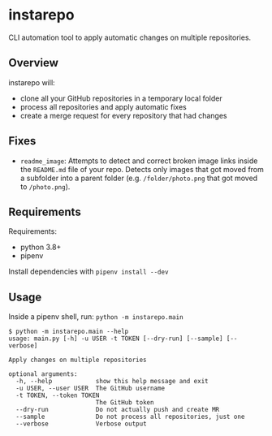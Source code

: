 # instarepo

CLI automation tool to apply automatic changes on multiple repositories.

## Overview

instarepo will:

- clone all your GitHub repositories in a temporary local folder
- process all repositories and apply automatic fixes
- create a merge request for every repository that had changes

## Fixes

- `readme_image`: Attempts to detect and correct broken image links
  inside the `README.md` file of your repo. Detects only images that
  got moved from a subfolder into a parent folder (e.g. `/folder/photo.png`
  that got moved to `/photo.png`).

## Requirements

Requirements:

- python 3.8+
- pipenv

Install dependencies with `pipenv install --dev`

## Usage

Inside a pipenv shell, run: `python -m instarepo.main`

```
$ python -m instarepo.main --help
usage: main.py [-h] -u USER -t TOKEN [--dry-run] [--sample] [--verbose]

Apply changes on multiple repositories

optional arguments:
  -h, --help            show this help message and exit
  -u USER, --user USER  The GitHub username
  -t TOKEN, --token TOKEN
                        The GitHub token
  --dry-run             Do not actually push and create MR
  --sample              Do not process all repositories, just one
  --verbose             Verbose output
```
